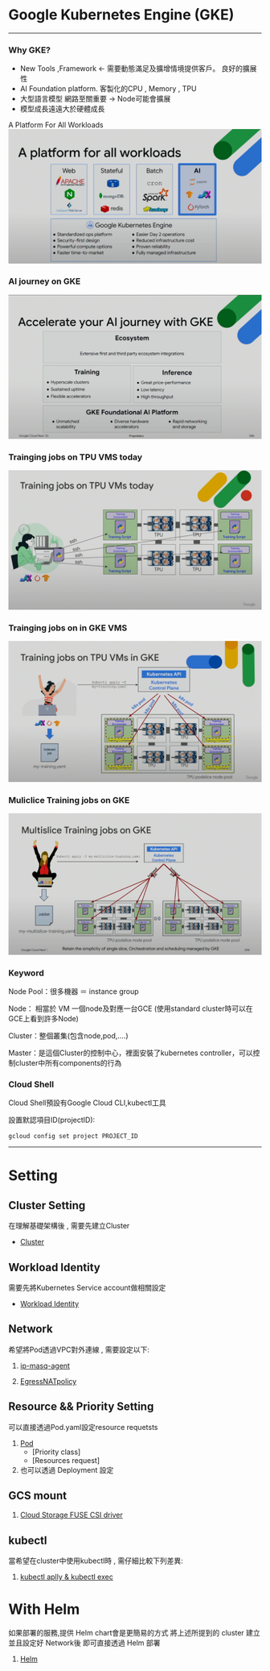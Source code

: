 Google Kubernetes Engine (GKE)
===
---
### Why GKE?

- New Tools ,Framework <- 需要動態滿足及擴增情境提供客戶。 良好的擴展性
- AI Foundation platform. 客製化的CPU , Memory , TPU
- 大型語言模型 網路至關重要 -> Node可能會擴展
- 模型成長遠遠大於硬體成長

A Platform For All Workloads
![Alt text](img/image.png)

### AI journey on GKE
![Alt text](img/messageImage_1697614300334.jpg)


### Trainging jobs on TPU VMS today
![Alt text](img/messageImage_1697614575031.jpg)


### Trainging jobs on in GKE VMS
![Alt text](img/messageImage_1697614632188.jpg)


### Muliclice Training jobs on GKE
![Alt text](img/messageImage_1697614827212.jpg)


### Keyword 

Node Pool：很多機器 ＝ instance group

Node： 相當於 VM 一個node及對應一台GCE (使用standard cluster時可以在GCE上看到許多Node)

Cluster：整個叢集(包含node,pod,....)

Master：是這個Cluster的控制中心，裡面安裝了kubernetes controller，可以控制cluster中所有components的行為


### Cloud Shell
Cloud Shell預設有Google Cloud CLI,kubectl工具

設置默認項目ID(projectID):
```
gcloud config set project PROJECT_ID
```

---

Setting
===
## Cluster Setting
在理解基礎架構後 , 需要先建立Cluster
- [Cluster](element/Cluster/cluster.md)

## Workload Identity
需要先將Kubernetes Service account做相關設定
- [Workload Identity](Workload_Identity/workload-Identity.md)

## Network
希望將Pod透過VPC對外連線 , 需要設定以下:

1. [ip-masq-agent](Network/ip-masq-agent/ip-masq-agent.md)

2. [EgressNATpolicy](Network/EgressNATpolicy/EgressNATpolicy.md)

## Resource && Priority Setting
可以直接透過Pod.yaml設定resource requetsts
1. [Pod](element/Pod/readme.md)
   - [Priority class]
   - [Resources request]
2. 也可以透過 Deployment 設定

## GCS mount

1. [Cloud Storage FUSE CSI driver](gcs_fuse_csi_driver/README.md)

## kubectl

當希望在cluster中使用kubectl時 , 需仔細比較下列差異:
1. [kubectl aplly & kubectl exec](Kubectl/README.md)
   
With Helm 
==

如果部署的服務,提供 Helm chart會是更簡易的方式
將上述所提到的 cluster 建立並且設定好 Network後 即可直接透過 Helm 部署

1. [Helm](helm/README.md)